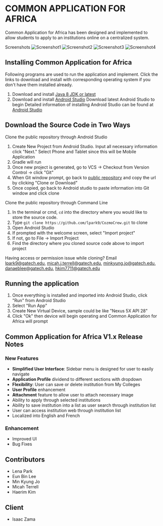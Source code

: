 # COMMON APPLICATION FOR AFRICA
Common Application for Africa has been designed and implemented to allow students to apply to an institutions online on a centralized system.

Screenshots
![Screenshot1](Screenshots/login.png)
![Screenshot2](Screenshots/list.png)
![Screenshot3](Screenshots/application.png)
![Screenshot4](Screenshots/application2.png)

## Installing Common Application for Africa
Following programs are used to run the application and implement. Click the links to download and install with corresponding operating system if you don't have them installed already.

1. Download and install [Java 8 JDK or latest](https://www.oracle.com/technetwork/java/javase/downloads/index.html)
2. Download and install [Android Studio](https://developer.android.com/studio/) Download latest Android Studio to begin
   Detailed information of installing Android Studio can be found at [Android Studio](https://developer.android.com/studio/)

## Download the Source Code in Two Ways

Clone the public repository through Android Studio
1. Create New Project from Android Studio. Input all necessary information click "Next." Select Phone and Tablet since this will be Mobile Application
2. Gradle will run
3. Once new project is generated, go to VCS -> Checkout from Version Control -> click "Git"
4. When Git window prompt, go back to [public repository](https://github.com/lpark9/CozmoCrew) and copy the url by clicking "Clone or Download"
5. Once copied, go back to Android studio to paste information into Git window and click clone

Clone the public repository through Command Line
1. In the terminal or cmd, `cd` into the directory where you would like to store the source code.
2. Type `git clone https://github.com/lpark9/CozmoCrew.git` to clone
3. Open Android Studio
  1. If prompted with the welcome screen, select "Import project"
  2. If not, go to File -> Import Project
4. Find the directory where you cloned source code above to import project

Having access or permission issue while cloning? Email lpark9@gatech.edu, micah.j.terrell@gatech.edu, minkyung.jo@gatech.edu, danaeblee@gatech.edu, hkim7711@gatech.edu

## Running the application
1. Once everything is installed and imported into Android Studio, click "Run" from Android Studio
2. Select "Run App"
3. Create New Virtual Device, sample could be like "Nexus 5X API 28"
4. Click "Ok" then device will begin operating and Common Application for Africa will prompt


## Common Application for Africa V1.x Release Notes
### New Features
* **Simplified User Interface**: Sidebar menu is designed for user to easily navigate
* **Application Profile** dividend to different sections with dropdown
* **Flexibility**: User can save or delete institution from My Colleges
* **User Profile** enhancement
* **Attachment** feature to allow user to attach necessary image
* Ability to apply through selected institutions
* Ability to save institution into a list as user search through institution list
* User can access institution web through institution list
* Localized into English and French

### Enhancement
* Improved UI
* Bug Fixes

## Contributors
* Lena Park
* Eun Bin Lee
* Min Kyung Jo
* Micah Terrell
* Haerim Kim

## Client
* Isaac Zama